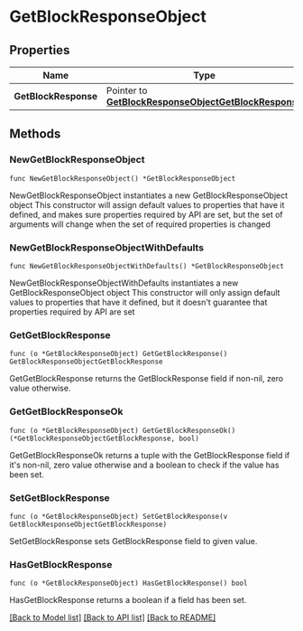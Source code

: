 # GetBlockResponseObject

## Properties

Name | Type | Description | Notes
------------ | ------------- | ------------- | -------------
**GetBlockResponse** | Pointer to [**GetBlockResponseObjectGetBlockResponse**](GetBlockResponseObjectGetBlockResponse.md) |  | [optional] 

## Methods

### NewGetBlockResponseObject

`func NewGetBlockResponseObject() *GetBlockResponseObject`

NewGetBlockResponseObject instantiates a new GetBlockResponseObject object
This constructor will assign default values to properties that have it defined,
and makes sure properties required by API are set, but the set of arguments
will change when the set of required properties is changed

### NewGetBlockResponseObjectWithDefaults

`func NewGetBlockResponseObjectWithDefaults() *GetBlockResponseObject`

NewGetBlockResponseObjectWithDefaults instantiates a new GetBlockResponseObject object
This constructor will only assign default values to properties that have it defined,
but it doesn't guarantee that properties required by API are set

### GetGetBlockResponse

`func (o *GetBlockResponseObject) GetGetBlockResponse() GetBlockResponseObjectGetBlockResponse`

GetGetBlockResponse returns the GetBlockResponse field if non-nil, zero value otherwise.

### GetGetBlockResponseOk

`func (o *GetBlockResponseObject) GetGetBlockResponseOk() (*GetBlockResponseObjectGetBlockResponse, bool)`

GetGetBlockResponseOk returns a tuple with the GetBlockResponse field if it's non-nil, zero value otherwise
and a boolean to check if the value has been set.

### SetGetBlockResponse

`func (o *GetBlockResponseObject) SetGetBlockResponse(v GetBlockResponseObjectGetBlockResponse)`

SetGetBlockResponse sets GetBlockResponse field to given value.

### HasGetBlockResponse

`func (o *GetBlockResponseObject) HasGetBlockResponse() bool`

HasGetBlockResponse returns a boolean if a field has been set.


[[Back to Model list]](../README.md#documentation-for-models) [[Back to API list]](../README.md#documentation-for-api-endpoints) [[Back to README]](../README.md)


